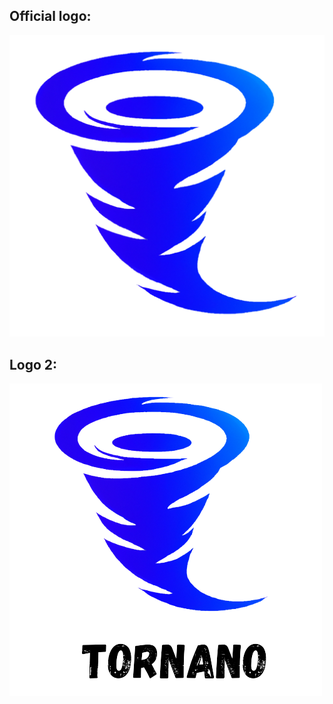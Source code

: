 ## Official logo:
![Tornano](../data/img/tornano1-removebg-preview.png)

## Logo 2:
![Tornano](../data/img/logo-removebg-preview.png)